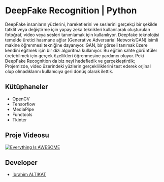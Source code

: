 # DeepFake Recognition | Python

DeepFake insanların yüzlerini, hareketlerini ve seslerini gerçekçi bir şekilde tatklit veya değiştirme için yapay zeka teknikleri kullanılarak oluşturulan fotoğraf, video veya sesleri tanımlamak için kullanılıyor. Deepfake teknolojisi temelde üretici hasmane ağlar (Generative Adversarial Network/GAN) isimli makine öğrenmesi tekniğine dayanıyor. GAN, bir görseli tanımak üzere kendini eğitmek için bir dizi algoritma kullanıyor. Bu eğitim sahte görüntüler üretebilmek için gerçek özellikleri öğrenmesine yardımcı oluyor. Peki DeepFake Recognition da biz neyi hedefledik ve gerçekleştirdik; Projemizde, video üzerindeki yüzlerin gerçekliliklerini test ederek orjinal olup olmadıklarını kullanıcıya geri dönüş olarak ilettik.



## Kütüphaneler

- OpenCV
- Tensorflow
- MediaPipe
- Functools
- Tkinter

  
## Proje Videosu
[![Everything Is AWESOME](https://img.youtube.com/vi/cQFxW-kpgC4/0.jpg)](https://youtu.be/cQFxW-kpgC4)


  
## Developer

- [İbrahim ALTIKAT](https://www.linkedin.com/in/ialtikat/)
